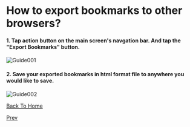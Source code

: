 # How to export bookmarks to other browsers?

#### 1. Tap action button on the main screen's navgation bar. And tap the "Export Bookmarks" button.
![Guide001](/images/Guide701.png)

#### 2. Save your exported bookmarks in html format file to anywhere you would like to save.
![Guide002](/images/Guide702.png)

[Back To Home](/)

[Prev](/guide06)